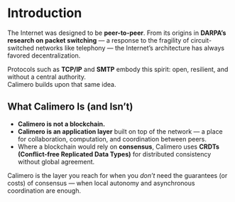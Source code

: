 # Introduction

The Internet was designed to be **peer-to-peer**. From its origins in **DARPA’s research on packet switching** — a response to the fragility of circuit-switched networks like telephony — the Internet’s architecture has always favored decentralization.

Protocols such as **TCP/IP** and **SMTP** embody this spirit: open, resilient, and without a central authority.  
Calimero builds upon that same idea.

## What Calimero Is (and Isn’t)

- **Calimero is not a blockchain.**  
- **Calimero is an application layer** built on top of the network — a place for collaboration, computation, and coordination between peers.  
- Where a blockchain would rely on **consensus**, Calimero uses **CRDTs (Conflict-free Replicated Data Types)** for distributed consistency without global agreement.

Calimero is the layer you reach for when you *don’t* need the guarantees (or costs) of consensus — when local autonomy and asynchronous coordination are enough.
